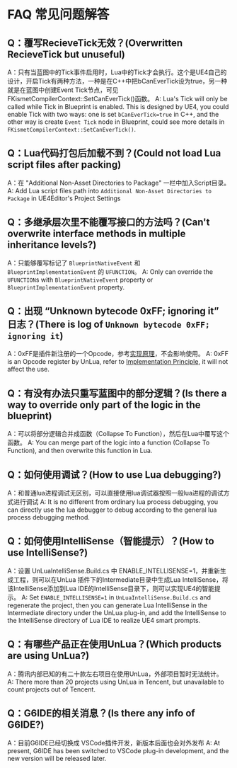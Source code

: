 # FAQ 常见问题解答

## Q：覆写RecieveTick无效？(Overwritten RecieveTick but unuseful)

A：只有当蓝图中的Tick事件启用时，Lua中的Tick才会执行。这个是UE4自己的设计，开启Tick有两种方法，一种是在C++中把bCanEverTick设为true，另一种就是在蓝图中创建Event Tick节点，可见FKismetCompilerContext::SetCanEverTick()函数。
A: Lua's Tick will only be called while Tick in Blueprint is enabled. This is designed by UE4, you could enable Tick with two ways: one is set `bCanEverTick=true` in C++, and the other way is create `Event Tick` node in Blueprint, could see more details in `FKismetCompilerContext::SetCanEverTick()`.

## Q：Lua代码打包后加载不到？(Could not load Lua script files after packing)

A：在 "Additional Non-Asset Directories to Package" 一栏中加入Script目录。
A: Add Lua script files path into `Additional Non-Asset Directories to Package` in UE4Editor's Project Settings

## Q：多继承层次里不能覆写接口的方法吗？(Can't overwrite interface methods in multiple inheritance levels?)

A：只能够覆写标记了 `BlueprintNativeEvent` 和 `BlueprintImplementationEvent` 的 `UFUNCTION`。
A: Only can override the `UFUNCTION`s with `BlueprintNativeEvent` property or `BlueprintImplementationEvent` property.

## Q：出现 “Unknown bytecode 0xFF; ignoring it” 日志？(There is log of `Unknown bytecode 0xFF; ignoring it`)

A：0xFF是插件新注册的一个Opcode，参考[实现原理](How_To_Implement_Overriding.md)，不会影响使用。
A: 0xFF is an Opcode register by UnLua, refer to [Implementation Principle](How_To_Implement_Overriding.md), it will not affect the use.

## Q：有没有办法只重写蓝图中的部分逻辑？(Is there a way to override only part of the logic in the blueprint)

A：可以将部分逻辑合并成函数（Collapse To Function），然后在Lua中覆写这个函数。
A: You can merge part of the logic into a function (Collapse To Function), and then overwrite this function in Lua.

## Q：如何使用调试？(How to use Lua debugging?)

A：和普通lua进程调试无区别，可以直接使用lua调试器按照一般lua进程的调试方式进行调试
A: It is no different from ordinary lua process debugging, you can directly use the lua debugger to debug according to the general lua process debugging method.

## Q：如何使用IntelliSense（智能提示）？(How to use IntelliSense?)

A：设置 UnLuaIntelliSense.Build.cs 中 ENABLE_INTELLISENSE=1，并重新生成工程，则可以在UnLua 插件下的Intermediate目录中生成Lua IntelliSense，将该IntelliSense添加到Lua IDE的IntelliSense目录下，则可以实现UE4的智能提示。
A: Set `ENABLE_INTELLISENSE=1` in `UnLuaIntelliSense.Build.cs` and regenerate the project, then you can generate Lua IntelliSense in the Intermediate directory under the UnLua plug-in, and add the IntelliSense to the IntelliSense directory of Lua IDE to realize UE4 smart prompts.

## Q：有哪些产品正在使用UnLua？(Which products are using UnLua?)

A：腾讯内部已知的有二十款左右项目在使用UnLua，外部项目暂时无法统计。
A: There more than 20 projects using UnLua in Tencent, but unavailable to count projects out of Tencent.

## Q：G6IDE的相关消息？(Is there any info of G6IDE?)

A：目前G6IDE已经切换成 VSCode插件开发，新版本后面也会对外发布
A: At present, G6IDE has been switched to VSCode plug-in development, and the new version will be released later.